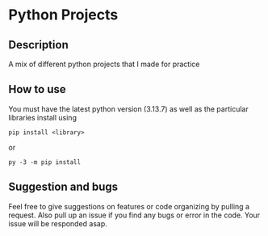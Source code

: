 # Python Projects
## Description
A mix of different python projects that I made for practice

## How to use
You must have the latest python version (3.13.7) as well as the particular libraries install using 
```pip
pip install <library>
```
or
```pip
py -3 -m pip install
```

## Suggestion and bugs
Feel free to give suggestions on features or code organizing by pulling a request. Also pull up an issue if you find any bugs or error in the code. Your issue will be responded asap.
